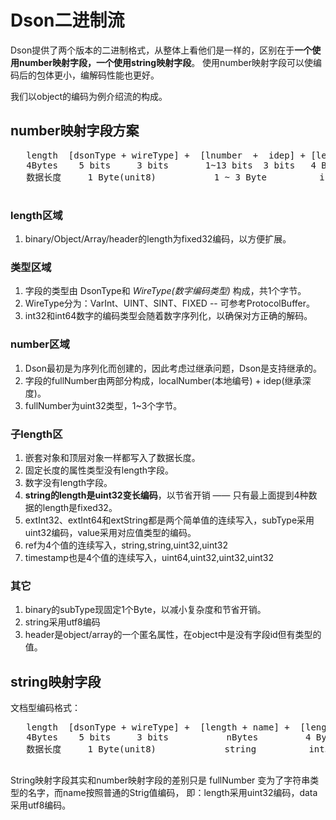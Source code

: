 # Dson二进制流

Dson提供了两个版本的二进制格式，从整体上看他们是一样的，区别在于**一个使用number映射字段，一个使用string映射字段**。
使用number映射字段可以使编码后的包体更小，编解码性能也更好。

我们以object的编码为例介绍流的构成。

## number映射字段方案

  <pre>
   length  [dsonType + wireType] +  [lnumber  +  idep] + [length] + [subType] + [data] ...
   4Bytes    5 bits     3 bits       1~13 bits  3 bits   4 Bytes     1~5 Byte     0~n Bytes
   数据长度     1 Byte(unit8)           1 ~ 3 Byte          int32     unit32/Byte
  </pre>

### length区域

1. binary/Object/Array/header的length为fixed32编码，以方便扩展。

### 类型区域

1. 字段的类型由 DsonType和 *WireType(数字编码类型)* 构成，共1个字节。
2. WireType分为：VarInt、UINT、SINT、FIXED -- 可参考ProtocolBuffer。
3. int32和int64数字的编码类型会随着数字序列化，以确保对方正确的解码。

### number区域

1. Dson最初是为序列化而创建的，因此考虑过继承问题，Dson是支持继承的。
2. 字段的fullNumber由两部分构成，localNumber(本地编号)  + idep(继承深度)。
3. fullNumber为uint32类型，1~3个字节。

### 子length区

1. 嵌套对象和顶层对象一样都写入了数据长度。
2. 固定长度的属性类型没有length字段。
3. 数字没有length字段。
4. **string的length是uint32变长编码**，以节省开销 —— 只有最上面提到4种数据的length是fixed32。
5. extInt32、extInt64和extString都是两个简单值的连续写入，subType采用uint32编码，value采用对应值类型的编码。
6. ref为4个值的连续写入，string,string,uint32,uint32
7. timestamp也是4个值的连续写入，uint64,uint32,uint32,uint32

### 其它

1. binary的subType现固定1个Byte，以减小复杂度和节省开销。
2. string采用utf8编码
3. header是object/array的一个匿名属性，在object中是没有字段id但有类型的值。

## string映射字段

  <p>
  文档型编码格式：
  <pre>
   length  [dsonType + wireType] +  [length + name] +  [length] + [subType] + [data] ...
   4Bytes    5 bits     3 bits           nBytes         4 Bytes    1~5 Byte   0~n Bytes
   数据长度     1 Byte(unit8)             string          int32    unit32/Byte
  </pre>

String映射字段其实和number映射字段的差别只是 fullNumber 变为了字符串类型的名字，而name按照普通的Strig值编码，
即：length采用uint32编码，data采用utf8编码。